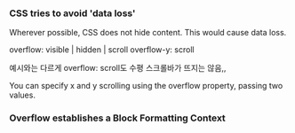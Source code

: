 
### CSS tries to avoid 'data loss'

Wherever possible, CSS does not hide content. This would cause data loss.

overflow: visible | hidden | scroll overflow-y: scroll

예시와는 다르게 overflow: scroll도 수평 스크롤바가 뜨지는 않음,,

You can specify x and y scrolling using the overflow property, passing two values.

### Overflow establishes a Block Formatting Context
